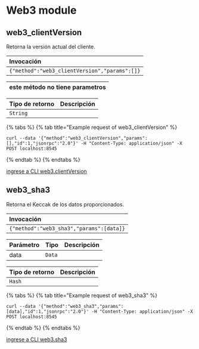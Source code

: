 # Web3 module

## web3\_clientVersion

Retorna la versión actual del cliente.

| Invocación |
| :--- |
| `{"method":"web3_clientVersion","params":[]}` |

| este método no tiene parametros |
| :--- |


| Tipo de retorno | Descripción |
| :--- | :--- |
| `String` |  |

{% tabs %}
{% tab title="Example request of web3\_clientVersion" %}
```text
curl --data '{"method":"web3_clientVersion","params":[],"id":1,"jsonrpc":"2.0"}' -H "Content-Type: application/json" -X POST localhost:8545
```
{% endtab %}
{% endtabs %}

[ingrese a CLI web3.clientVersion](https://docs.nethermind.io/nethermind/nethermind-utilities/cli/web3#web3-clientversion)

## web3\_sha3

Retorna el Keccak de los datos proporcionados.

| Invocación |
| :--- |
| `{"method":"web3_sha3","params":[data]}` |

| Parámetro | Tipo | Descripción |
| :--- | :--- | :--- |
| data | `Data` |  |

| Tipo de retorno | Descripción |
| :--- | :--- |
| `Hash` |  |

{% tabs %}
{% tab title="Example request of web3\_sha3" %}
```text
curl --data '{"method":"web3_sha3","params":[data],"id":1,"jsonrpc":"2.0"}' -H "Content-Type: application/json" -X POST localhost:8545
```
{% endtab %}
{% endtabs %}

[ingrese a CLI web3.sha3](https://docs.nethermind.io/nethermind/nethermind-utilities/cli/web3#web3-sha3)

